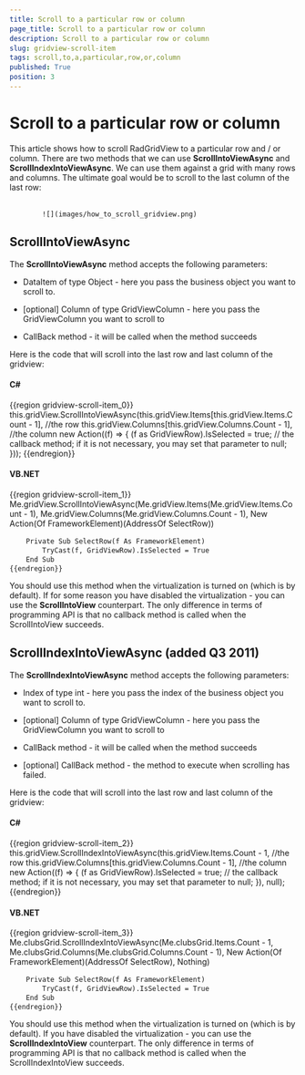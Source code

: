 ```yaml
---
title: Scroll to a particular row or column
page_title: Scroll to a particular row or column
description: Scroll to a particular row or column
slug: gridview-scroll-item
tags: scroll,to,a,particular,row,or,column
published: True
position: 3
---
```


# Scroll to a particular row or column



This article shows how to scroll RadGridView to a particular row and / or column.
        There are two methods that we can use __ScrollIntoViewAsync__ and __ScrollIndexIntoViewAsync__. We can use them against a grid with many rows and columns. The ultimate goal would be to scroll to the last column of the last row:
        




               
            ![](images/how_to_scroll_gridview.png)



## ScrollIntoViewAsync

The __ScrollIntoViewAsync__ method accepts the following parameters:
            

* DataItem of type Object - here you pass the business object you want to scroll to.

* [optional] Column of type GridViewColumn - here you pass the GridViewColumn you want to scroll to

* CallBack method - it will be called when the method succeeds

Here is the code that will scroll into the last row and last column of the gridview:

#### __C#__

{{region gridview-scroll-item_0}}
	this.gridView.ScrollIntoViewAsync(this.gridView.Items[this.gridView.Items.Count - 1], //the row
	                                  this.gridView.Columns[this.gridView.Columns.Count - 1], //the column
	                                  new Action<FrameworkElement>((f) => 
	                                  {
	                                     (f as GridViewRow).IsSelected = true; // the callback method; if it is not necessary, you may set that parameter to null;
	                                  }));
	{{endregion}}



#### __VB.NET__

{{region gridview-scroll-item_1}}
	    Me.gridView.ScrollIntoViewAsync(Me.gridView.Items(Me.gridView.Items.Count - 1), Me.gridView.Columns(Me.gridView.Columns.Count - 1), New Action(Of FrameworkElement)(AddressOf SelectRow))
	   
	    Private Sub SelectRow(f As FrameworkElement)
	        TryCast(f, GridViewRow).IsSelected = True
	    End Sub
	{{endregion}}



You should use this method when the virtualization is turned on (which is by default). If for some reason you have disabled the virtualization - you can use the __ScrollIntoView__ counterpart. The only difference in terms of programming API is that no callback method is called when the ScrollIntoView succeeds.
            



## ScrollIndexIntoViewAsync (added Q3 2011)

The __ScrollIndexIntoViewAsync__ method accepts the following parameters:
            

* Index of type int - here you pass the index of the business object you want to scroll to.

* [optional] Column of type GridViewColumn - here you pass the GridViewColumn you want to scroll to

* CallBack method - it will be called when the method succeeds

* [optional] CallBack method - the method to execute when scrolling has failed.

Here is the code that will scroll into the last row and last column of the gridview:

#### __C#__

{{region gridview-scroll-item_2}}
	this.gridView.ScrollIndexIntoViewAsync(this.gridView.Items.Count - 1, //the row
	                                  this.gridView.Columns[this.gridView.Columns.Count - 1], //the column
	                                  new Action<FrameworkElement>((f) => 
	                                  {
	                                     (f as GridViewRow).IsSelected = true; // the callback method; if it is not necessary, you may set that parameter to null;
	                                  }), null);
	{{endregion}}



#### __VB.NET__

{{region gridview-scroll-item_3}}
	    Me.clubsGrid.ScrollIndexIntoViewAsync(Me.clubsGrid.Items.Count - 1, Me.clubsGrid.Columns(Me.clubsGrid.Columns.Count - 1), New Action(Of FrameworkElement)(AddressOf SelectRow), Nothing)
	    
	    Private Sub SelectRow(f As FrameworkElement)
		    TryCast(f, GridViewRow).IsSelected = True
	    End Sub
	{{endregion}}



You should use this method when the virtualization is turned on (which is by default). If you have disabled the virtualization - you can use the __ScrollIndexIntoView__ counterpart. The only difference in terms of programming API is that no callback method is called when the ScrollIndexIntoView succeeds.
            


